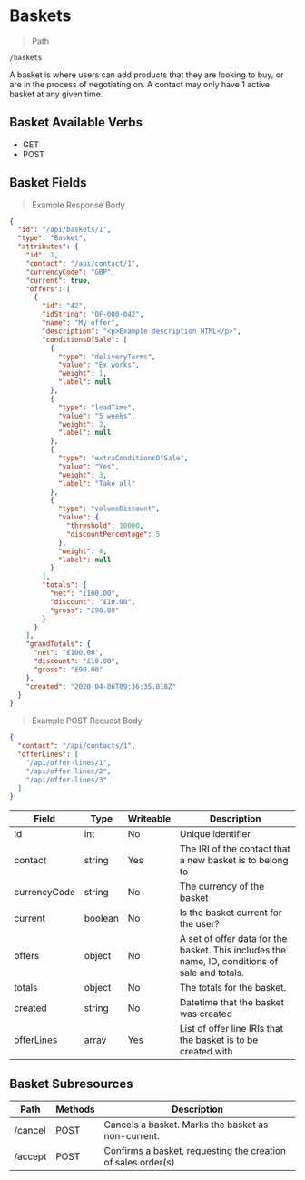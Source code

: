 # Baskets

> Path

```
/baskets
```

A basket is where users can add products that they are looking to buy, or are in the process of negotiating on. A
contact may only have 1 active basket at any given time.

## Basket Available Verbs

* GET
* POST

## Basket Fields

> Example Response Body

```json
{
  "id": "/api/baskets/1",
  "type": "Basket",
  "attributes": {
    "id": 1,
    "contact": "/api/contact/1",
    "currencyCode": "GBP",
    "current": true,
    "offers": [
      {
        "id": "42",
        "idString": "OF-000-042",
        "name": "My offer",
        "description": "<p>Example description HTML</p>",
        "conditionsOfSale": [
          {
            "type": "deliveryTerms",
            "value": "Ex works",
            "weight": 1,
            "label": null
          },
          {
            "type": "leadTime",
            "value": "5 weeks",
            "weight": 2,
            "label": null
          },
          {
            "type": "extraConditionsOfSale",
            "value": "Yes",
            "weight": 3,
            "label": "Take all"
          },
          {
            "type": "volumeDiscount",
            "value": {
              "threshold": 10000,
              "discountPercentage": 5
            },
            "weight": 4,
            "label": null
          }
        ],
        "totals": {
          "net": "£100.00",
          "discount": "£10.00",
          "gross": "£90.00" 
        }
      }
    ],
    "grandTotals": {
      "net": "£100.00",
      "discount": "£10.00",
      "gross": "£90.00"
    },
    "created": "2020-04-06T09:36:35.018Z"
  }
}
```

> Example POST Request Body

```json
{
  "contact": "/api/contacts/1",
  "offerLines": [
    "/api/offer-lines/1",
    "/api/offer-lines/2",
    "/api/offer-lines/3"
  ]
}
```

Field | Type | Writeable | Description
----- | ---  | --------- | -----------
id | int | No | Unique identifier
contact | string | Yes | The IRI of the contact that a new basket is to belong to
currencyCode | string | No | The currency of the basket
current | boolean | No | Is the basket current for the user?
offers | object | No | A set of offer data for the basket. This includes the name, ID, conditions of sale and totals.
totals | object | No | The totals for the basket.
created | string | No | Datetime that the basket was created
offerLines | array | Yes | List of offer line IRIs that the basket is to be created with

## Basket Subresources

Path | Methods | Description
---- | ------- | -----------
/cancel | POST | Cancels a basket. Marks the basket as non-current.
/accept | POST | Confirms a basket, requesting the creation of sales order(s)
